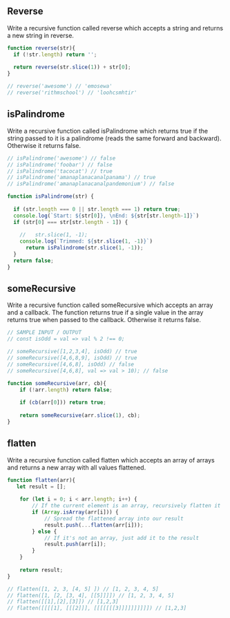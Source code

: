 ## Reverse
Write a recursive function called reverse which accepts a string and returns a new string in reverse.

```js
function reverse(str){
  if (!str.length) return '';
  
  return reverse(str.slice(1)) + str[0];
}

// reverse('awesome') // 'emosewa'
// reverse('rithmschool') // 'loohcsmhtir'
```

## isPalindrome
Write a recursive function called isPalindrome which returns true if the string passed to it is a palindrome (reads the same forward and backward). Otherwise it returns false.

```js
// isPalindrome('awesome') // false
// isPalindrome('foobar') // false
// isPalindrome('tacocat') // true
// isPalindrome('amanaplanacanalpanama') // true
// isPalindrome('amanaplanacanalpandemonium') // false

function isPalindrome(str) {
 
  if (str.length === 0 || str.length === 1) return true;
  console.log(`Start: ${str[0]}, \nEnd: ${str[str.length-1]}`) 
  if (str[0] === str[str.length - 1]) {
 
    //   str.slice(1, -1);
    console.log(`Trimmed: ${str.slice(1, -1)}`)
      return isPalindrome(str.slice(1, -1));
  } 
  return false;
}
```

## someRecursive
Write a recursive function called someRecursive which accepts an array and a callback. The function returns true if a single value in the array returns true when passed to the callback. Otherwise it returns false.

```js
// SAMPLE INPUT / OUTPUT
// const isOdd = val => val % 2 !== 0;

// someRecursive([1,2,3,4], isOdd) // true
// someRecursive([4,6,8,9], isOdd) // true
// someRecursive([4,6,8], isOdd) // false
// someRecursive([4,6,8], val => val > 10); // false

function someRecursive(arr, cb){
    if (!arr.length) return false;
    
    if (cb(arr[0])) return true;
    
    return someRecursive(arr.slice(1), cb);
}
```

## flatten
Write a recursive function called flatten which accepts an array of arrays and returns a new array with all values flattened.
```js
function flatten(arr){
   let result = [];
    
    for (let i = 0; i < arr.length; i++) {
        // If the current element is an array, recursively flatten it
        if (Array.isArray(arr[i])) {
            // Spread the flattened array into our result
            result.push(...flatten(arr[i]));
        } else {
            // If it's not an array, just add it to the result
            result.push(arr[i]);
        }
    }
    
    return result;
}

// flatten([1, 2, 3, [4, 5] ]) // [1, 2, 3, 4, 5]
// flatten([1, [2, [3, 4], [[5]]]]) // [1, 2, 3, 4, 5]
// flatten([[1],[2],[3]]) // [1,2,3]
// flatten([[[[1], [[[2]]], [[[[[[[3]]]]]]]]]]) // [1,2,3]
```